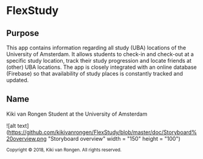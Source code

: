 # FlexStudy

## Purpose
This app contains information regarding all study (UBA) locations of the University of Amsterdam. It allows students to check-in and check-out
at a specific study location, track their study progression and locate friends at (other) UBA locations. The app is closely integrated with an online
database (Firebase) so that availability of study places is constantly tracked and updated. 

## Name
Kiki van Rongen
Student at the University of Amsterdam

![alt text](https://github.com/kikivanrongen/FlexStudy/blob/master/doc/Storyboard%20overview.png "Storyboard overview" width = "150" height = "100")

<sup>Copyright © 2018, Kiki van Rongen. All rights reserved.</sup>
